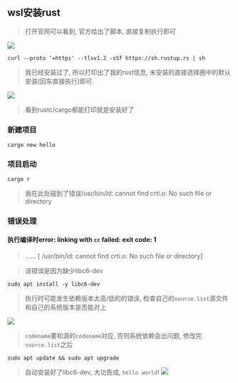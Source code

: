 ## wsl安装rust

> 打开官网可以看到, 官方给出了脚本, 直接复制执行即可

![](https://raw.githubusercontent.com/zhangyutongdeyonghuming/images/main/202211132133900.png)

```shell
curl --proto '=https' --tlsv1.2 -sSf https://sh.rustup.rs | sh
```

> 我已经安装过了, 所以打印出了我的rust信息, 未安装的直接选择圈中的默认安装(回车直接执行)即可.

![](https://raw.githubusercontent.com/zhangyutongdeyonghuming/images/main/202211132135159.png)

> 看到rustc/cargo都能打印就是安装好了

### 新建项目

```shell
cargo new hello
```

### 项目启动
```shell
cargo r
```

> 我在此处碰到了错误/usr/bin/ld: cannot find crti.o: No such file or directory

### 错误处理

#### 执行编译时error: linking with `cc` failed: exit code: 1

> ......
> [ /usr/bin/ld: cannot find crti.o: No such file or directory]

> 该错误是因为缺少libc6-dev

```shell
sudo apt install -y libc6-dev
```

> 执行时可能发生依赖版本太高/低的的错误, 检查自己的`source.list`源文件和自己的系统版本是否能对上

![](https://raw.githubusercontent.com/zhangyutongdeyonghuming/images/main/202211132140768.png)

> `codename`要和源的`codename`对应, 否则系统依赖会出问题, 修改完`source.list`之后

```shell
sudo apt update && sudo apt upgrade
```

> 自动安装好了libc6-dev, 大功告成, `hello world`!
![](https://raw.githubusercontent.com/zhangyutongdeyonghuming/images/main/202211132142447.png)
